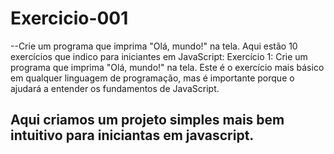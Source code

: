 # Exercicio-001
--Crie um programa que imprima "Olá, mundo!" na tela.   Aqui estão 10 exercícios que indico para iniciantes em JavaScript:  Exercício 1: Crie um programa que imprima "Olá, mundo!" na tela. Este é o exercício mais básico em qualquer linguagem de programação, mas é importante porque o ajudará a entender os fundamentos de JavaScript.

## Aqui criamos um projeto simples mais bem intuitivo para iniciantas em javascript.
